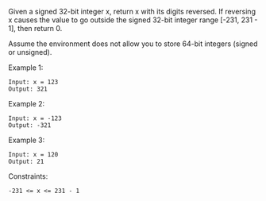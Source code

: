 Given a signed 32-bit integer x, return x with its digits reversed. If reversing x causes the value to go outside the signed 32-bit integer range [-231, 231 - 1], then return 0.<br>

Assume the environment does not allow you to store 64-bit integers (signed or unsigned).<br>

Example 1:

    Input: x = 123
    Output: 321

Example 2:

    Input: x = -123
    Output: -321

Example 3:

    Input: x = 120
    Output: 21

Constraints:

    -231 <= x <= 231 - 1
